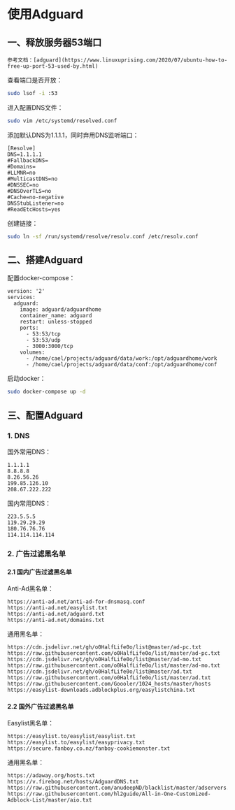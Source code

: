 # 使用Adguard

## 一、释放服务器53端口

```admonish info
参考文档：[adguard](https://www.linuxuprising.com/2020/07/ubuntu-how-to-free-up-port-53-used-by.html)
```

查看端口是否开放：

```bash
sudo lsof -i :53
```

进入配置DNS文件：

```bash
sudo vim /etc/systemd/resolved.conf
```

添加默认DNS为1.1.1.1，同时弃用DNS监听端口：

```
[Resolve]
DNS=1.1.1.1
#FallbackDNS=
#Domains=
#LLMNR=no
#MulticastDNS=no
#DNSSEC=no
#DNSOverTLS=no
#Cache=no-negative
DNSStubListener=no
#ReadEtcHosts=yes
```

创建链接：

```bash
sudo ln -sf /run/systemd/resolve/resolv.conf /etc/resolv.conf
```

## 二、搭建Adguard

配置docker-compose：

```
version: '2'
services:
  adguard:
    image: adguard/adguardhome
    container_name: adguard
    restart: unless-stopped
    ports:
      - 53:53/tcp
      - 53:53/udp
      - 3000:3000/tcp
    volumes:
      - /home/cael/projects/adguard/data/work:/opt/adguardhome/work
      - /home/cael/projects/adguard/data/conf:/opt/adguardhome/conf
```

启动docker：

```bash
sudo docker-compose up -d
```

## 三、配置Adguard

### 1. DNS

国外常用DNS：

```
1.1.1.1
8.8.8.8
8.26.56.26
199.85.126.10
208.67.222.222
```

国内常用DNS：

```
223.5.5.5
119.29.29.29
180.76.76.76
114.114.114.114
```

### 2. 广告过滤黑名单

#### 2.1 国内广告过滤黑名单

Anti-Ad黑名单：

```
https://anti-ad.net/anti-ad-for-dnsmasq.conf
https://anti-ad.net/easylist.txt
https://anti-ad.net/adguard.txt
https://anti-ad.net/domains.txt
```

通用黑名单：

```
https://cdn.jsdelivr.net/gh/o0HalfLife0o/list@master/ad-pc.txt
https://raw.githubusercontent.com/o0HalfLife0o/list/master/ad-pc.txt
https://cdn.jsdelivr.net/gh/o0HalfLife0o/list@master/ad-mo.txt
https://raw.githubusercontent.com/o0HalfLife0o/list/master/ad-mo.txt
https://cdn.jsdelivr.net/gh/o0HalfLife0o/list@master/ad.txt
https://raw.githubusercontent.com/o0HalfLife0o/list/master/ad.txt
https://raw.githubusercontent.com/Goooler/1024_hosts/master/hosts
https://easylist-downloads.adblockplus.org/easylistchina.txt

```

#### 2.2 国外广告过滤黑名单

Easylist黑名单：

```
https://easylist.to/easylist/easylist.txt
https://easylist.to/easylist/easyprivacy.txt
https://secure.fanboy.co.nz/fanboy-cookiemonster.txt
```

通用黑名单：

```
https://adaway.org/hosts.txt
https://v.firebog.net/hosts/AdguardDNS.txt
https://raw.githubusercontent.com/anudeepND/blacklist/master/adservers.txt
https://raw.githubusercontent.com/hl2guide/All-in-One-Customized-Adblock-List/master/aio.txt
```
